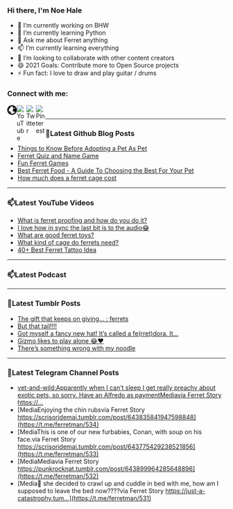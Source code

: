 ### Hi there, I'm Noe Hale

- 🔭 I’m currently working on BHW
- 🌱 I’m currently learning Python
- 💬 Ask me about Ferret anything
- 📫 I’m currently learning everything
- 🔭 I’m looking to collaborate with other content creators
- 😄 2021 Goals: Contribute more to Open Source projects
- ⚡ Fun fact: I love to draw and play guitar / drums

### Connect with me:

[<img align="left" alt="ferretvoice.com" width="22px" src="https://raw.githubusercontent.com/iconic/open-iconic/master/svg/globe.svg" />](https://ferretvoice.com)
[<img align="left" alt="YouTube" width="22px" src="https://cdn.jsdelivr.net/npm/simple-icons@v3/icons/youtube.svg" />](https://www.youtube.com/channel/UCk665XTfaMLVwFVWUmgnDiw)
[<img align="left" alt="Twitter" width="22px" src="https://cdn.jsdelivr.net/npm/simple-icons@v3/icons/twitter.svg" />](https://twitter.com/voiceferret)
[<img align="left" alt="Pinterest" width="22px" src="https://cdn.jsdelivr.net/npm/simple-icons@v3/icons/pinterest.svg" />](https://www.pinterest.com/voiceferret/)

<br />

---
### 🔭Latest Github Blog Posts
<!-- GITHUB:START -->
- [Things to Know Before Adopting a Pet As Pet](http://noehale.github.io/things-to-know-before-adopting-a-pet-as-pet/)
- [Ferret Quiz and Name Game](http://noehale.github.io/ferret-quiz/)
- [Fun Ferret Games](http://noehale.github.io/fun-ferret-games/)
- [Best Ferret Food - A Guide To Choosing the Best For Your Pet](http://noehale.github.io/best-ferret-food/)
- [How much does a ferret cage cost](http://noehale.github.io/how-much-does-a-ferret-cage-cost/)
<!-- GITHUB:END -->
---
### 📫Latest YouTube Videos

<!-- YOUTUBE:START -->
- [What is ferret proofing and how do you do it?](https://www.youtube.com/watch?v=81Syh_DJBQQ)
- [I love how in sync the last bit is to the audio😂](https://www.youtube.com/watch?v=WHBeGHwSlGY)
- [What are good ferret toys?](https://www.youtube.com/watch?v=tPxRilBzc0s)
- [What kind of cage do ferrets need?](https://www.youtube.com/watch?v=xzz6hC3sR5A)
- [40+ Best Ferret Tattoo Idea](https://www.youtube.com/watch?v=KIKqduR6Xcs)
<!-- YOUTUBE:END -->

---
### 📫Latest Podcast

<!-- PODCAST:START -->
<!-- PODCAST:END -->
---
### 📝Latest Tumblr Posts

<!-- TUMBLR:START -->
- [The gift that keeps on giving… : ferrets](https://come-forth-into-the-light.tumblr.com/post/643907548584558592)
- [But that tail!!!!](https://come-forth-into-the-light.tumblr.com/post/643862268246999040)
- [Got myself a fancy new hat! It’s called a fe(rret)dora. It...](https://come-forth-into-the-light.tumblr.com/post/643839620708220928)
- [Gizmo likes to play alone 😂❤️](https://come-forth-into-the-light.tumblr.com/post/643816949286109184)
- [There’s something wrong with my noodle](https://come-forth-into-the-light.tumblr.com/post/643771658295984128)
<!-- TUMBLR:END -->
---
### 📝Latest Telegram Channel Posts

<!-- TELEGRAM:START -->
- [vet-and-wild:Apparently when I can’t sleep I get really preachy about exotic pets, so sorry. Have an Alfredo as paymentMediavia Ferret Story https://...](https://t.me/ferretman/535)
- [MediaEnjoying the chin rubsvia Ferret Story https://scrisoridemai.tumblr.com/post/643835841947598848](https://t.me/ferretman/534)
- [MediaThis is one of our new furbabies, Conan, with soup on his face.via Ferret Story https://scrisoridemai.tumblr.com/post/643775429238521856](https://t.me/ferretman/533)
- [MediaMediavia Ferret Story https://punkrocknat.tumblr.com/post/643899964285648896](https://t.me/ferretman/532)
- [Media🥺 she decided to crawl up and cuddle in bed with me, how am I supposed to leave the bed now????via Ferret Story https://just-a-catastrophy.tum...](https://t.me/ferretman/531)
<!-- TELEGRAM:END -->
